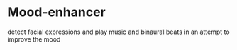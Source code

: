 # Mood-enhancer
detect facial expressions and play music and binaural beats in an attempt to improve the mood
